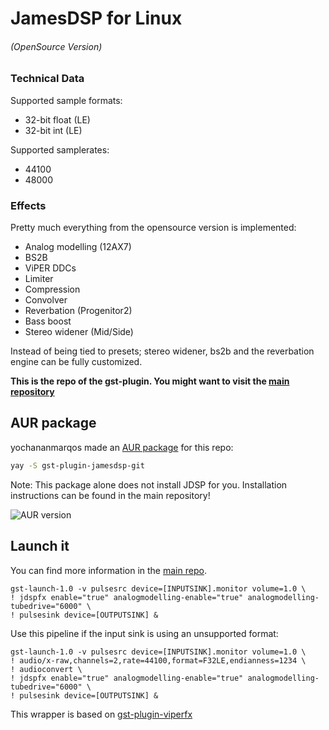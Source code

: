 # JamesDSP for Linux
###### (OpenSource Version)
### Technical Data
Supported sample formats:
* 32-bit float (LE)
* 32-bit int (LE)

Supported samplerates:
* 44100
* 48000
### Effects
Pretty much everything from the opensource version is implemented:
* Analog modelling (12AX7)
* BS2B
* ViPER DDCs
* Limiter
* Compression
* Convolver
* Reverbation (Progenitor2)
* Bass boost
* Stereo widener (Mid/Side) 

Instead of being tied to presets; stereo widener, bs2b and the reverbation engine can be fully customized.



__This is the repo of the gst-plugin. You might want to visit the [main repository](https://github.com/ThePBone/JDSP4Linux)__

## AUR package

yochananmarqos made an [AUR package](https://aur.archlinux.org/packages/gst-plugin-jamesdsp-git/) for this repo:
```bash
yay -S gst-plugin-jamesdsp-git
```
Note: This package alone does not install JDSP for you. Installation instructions can be found in the main repository!

![AUR version](https://img.shields.io/aur/version/gst-plugin-jamesdsp-git?label=aur)

## Launch it
You can find more information in the [main repo](https://github.com/ThePBone/JDSP4Linux).
   
   	gst-launch-1.0 -v pulsesrc device=[INPUTSINK].monitor volume=1.0 \
	! jdspfx enable="true" analogmodelling-enable="true" analogmodelling-tubedrive="6000" \
	! pulsesink device=[OUTPUTSINK] &	
	
Use this pipeline if the input sink is using an unsupported format:

	gst-launch-1.0 -v pulsesrc device=[INPUTSINK].monitor volume=1.0 \
	! audio/x-raw,channels=2,rate=44100,format=F32LE,endianness=1234 \
	! audioconvert \
	! jdspfx enable="true" analogmodelling-enable="true" analogmodelling-tubedrive="6000" \
	! pulsesink device=[OUTPUTSINK] &
This wrapper is based on [gst-plugin-viperfx](https://github.com/ThePBone/gst-plugin-viperfx)




